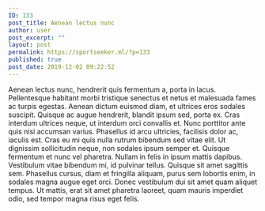 ```yaml
---
ID: 133
post_title: Aenean lectus nunc
author: user
post_excerpt: ""
layout: post
permalink: https://sportseeker.ml/?p=133
published: true
post_date: 2019-12-02 09:22:52
---
```

<!-- wp:paragraph -->
<p> Aenean lectus nunc, hendrerit quis fermentum a, porta in lacus.  Pellentesque habitant morbi tristique senectus et netus et malesuada  fames ac turpis egestas. Aenean dictum euismod diam, et ultrices eros  sodales suscipit. Quisque ac augue hendrerit, blandit ipsum sed, porta  ex. Cras interdum ultrices neque, ut interdum orci convallis et. Nunc  porttitor ante quis nisi accumsan varius. Phasellus id arcu ultricies,  facilisis dolor ac, iaculis est. Cras eu mi quis nulla rutrum bibendum  sed vitae elit. Ut dignissim sollicitudin neque, non sodales ipsum  semper et. Quisque fermentum et nunc vel pharetra. Nullam in felis in  ipsum mattis dapibus. Vestibulum vitae bibendum mi, id pulvinar tellus.  Quisque sit amet sagittis sem. Phasellus cursus, diam et fringilla  aliquam, purus sem lobortis enim, in sodales magna augue eget orci.  Donec vestibulum dui sit amet quam aliquet tempus. Ut mattis, erat sit  amet pharetra laoreet, quam mauris imperdiet odio, sed tempor magna  risus eget felis. </p>
<!-- /wp:paragraph -->